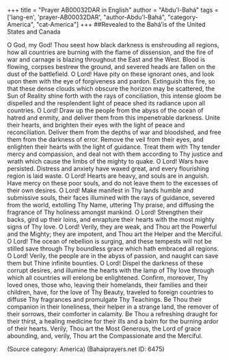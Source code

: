 +++
title = "Prayer AB00032DAR in English"
author = "Abdu'l-Bahá"
tags = ['lang-en', 'prayer-AB00032DAR', "author-Abdu'l-Bahá", "category-America", "cat-America"]
+++
##Revealed to the Bahá’ís of the United States and Canada

O God, my God!  Thou seest how black darkness is enshrouding all regions, how all countries are burning with the flame of dissension, and the fire of war and carnage is blazing throughout the East and the West.  Blood is flowing, corpses bestrew the ground, and severed heads are fallen on the dust of the battlefield.
O Lord!  Have pity on these ignorant ones, and look upon them with the eye of forgiveness and pardon.  Extinguish this fire, so that these dense clouds which obscure the horizon may be scattered, the Sun of Reality shine forth with the rays of conciliation, this intense gloom be dispelled and the resplendent light of peace shed its radiance upon all countries.
O Lord!  Draw up the people from the abyss of the ocean of hatred and enmity, and deliver them from this impenetrable darkness.  Unite their hearts, and brighten their eyes with the light of peace and reconciliation.  Deliver them from the depths of war and bloodshed, and free them from the darkness of error.  Remove the veil from their eyes, and enlighten their hearts with the light of guidance.  Treat them with Thy tender mercy and compassion, and deal not with them according to Thy justice and wrath which cause the limbs of the mighty to quake.
O Lord!  Wars have persisted.  Distress and anxiety have waxed great, and every flourishing region is laid waste.
O Lord!  Hearts are heavy, and souls are in anguish.  Have mercy on these poor souls, and do not leave them to the excesses of their own desires.
O Lord!  Make manifest in Thy lands humble and submissive souls, their faces illumined with the rays of guidance, severed from the world, extolling Thy Name, uttering Thy praise, and diffusing the fragrance of Thy holiness amongst mankind.
O Lord!  Strengthen their backs, gird up their loins, and enrapture their hearts with the most mighty signs of Thy love.
O Lord!  Verily, they are weak, and Thou art the Powerful and the Mighty; they are impotent, and Thou art the Helper and the Merciful.
O Lord!  The ocean of rebellion is surging, and these tempests will not be stilled save through Thy boundless grace which hath embraced all regions.
O Lord!  Verily, the people are in the abyss of passion, and naught can save them but Thine infinite bounties.
O Lord!  Dispel the darkness of these corrupt desires, and illumine the hearts with the lamp of Thy love through which all countries will erelong be enlightened.  Confirm, moreover, Thy loved ones, those who, leaving their homelands, their families and their children, have, for the love of Thy Beauty, traveled to foreign countries to diffuse Thy fragrances and promulgate Thy Teachings.  Be Thou their companion in their loneliness, their helper in a strange land, the remover of their sorrows, their comforter in calamity.  Be Thou a refreshing draught for their thirst, a healing medicine for their ills and a balm for the burning ardor of their hearts.
Verily, Thou art the Most Generous, the Lord of grace abounding, and, verily, Thou art the Compassionate and the Merciful.

(Source category: America)
(Bahaiprayers.net ID: 6475)
